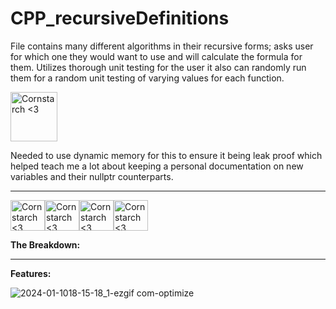 # CPP_recursiveDefinitions
  File contains many different algorithms in their recursive forms; asks user for which one they would want to use and will calculate the formula for them. Utilizes thorough unit testing for the user it also can randomly run them for a random unit testing of varying values for each function.

<img src="https://github.com/Kingerthanu/CPP_recursiveDefinitions/assets/76754592/886649fe-aaec-49bb-9a5c-a1cc934ad0fc" alt="Cornstarch <3" width="75" height="79">

  Needed to use dynamic memory for this to ensure it being leak proof which helped teach me a lot about keeping a personal documentation on new variables and their nullptr counterparts.   


----------------------------------------------
<img src="https://github.com/Kingerthanu/CPP_recursiveDefinitions/assets/76754592/82ec715b-3640-437e-b254-91618bdb8840" alt="Cornstarch <3" width="55" height="49"><img src="https://github.com/Kingerthanu/CPP_recursiveDefinitions/assets/76754592/82ec715b-3640-437e-b254-91618bdb8840" alt="Cornstarch <3" width="55" height="49"><img src="https://github.com/Kingerthanu/CPP_recursiveDefinitions/assets/76754592/82ec715b-3640-437e-b254-91618bdb8840" alt="Cornstarch <3" width="55" height="49"><img src="https://github.com/Kingerthanu/CPP_recursiveDefinitions/assets/76754592/82ec715b-3640-437e-b254-91618bdb8840" alt="Cornstarch <3" width="55" height="49">

**The Breakdown:**


----------------------------------------------

**Features:**

  ![2024-01-1018-15-18_1-ezgif com-optimize](https://github.com/Kingerthanu/CPP_recursiveDefinitions/assets/76754592/5e42b062-230d-4074-92f3-ceddd403274b)
